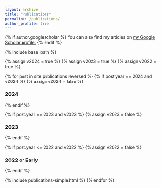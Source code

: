 ```yaml
---
layout: archive
title: "Publications"
permalink: /publications/
author_profile: true
---
```


{% if author.googlescholar %}
  You can also find my articles on <u><a href="{{author.googlescholar}}">my Google Scholar profile</a>.</u>
{% endif %}

{% include base_path %}

<!-- header control -->
{% assign v2024 = true %}
{% assign v2023 = true %}
{% assign v2022 = true %}

{% for post in site.publications reversed %}
  {% if post.year == 2024 and v2024 %}
  {% assign v2024 = false %}
### 2024
  {% endif %}


  {% if post.year == 2023 and v2023 %}
  {% assign v2023 = false %}
### 2023
  {% endif %}

  {% if post.year <= 2022 and v2022 %}
  {% assign v2022 = false %}
### 2022 or Early
  {% endif %}

  {% include publications-simple.html %}
{% endfor %}


